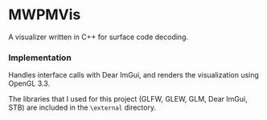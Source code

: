 # MWPMVis
A visualizer written in C++ for surface code decoding. 

### Implementation
Handles interface calls with Dear ImGui, and renders the visualization using OpenGL 3.3. 

The libraries that I used for this project (GLFW, GLEW, GLM, Dear ImGui, STB) are included in the ```\external``` directory. 
